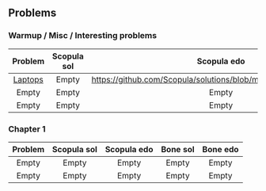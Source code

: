 ## __Problems__

### Warmup / Misc / Interesting problems

| Problem         | Scopula sol | Scopula edo | Bone sol | Bone edo |
| :-------------: | :-------------: | :-------------: | :-------------: | :-------------: |
| [Laptops](https://codeforces.com/problemset/problem/456/A) | Empty  | https://github.com/Scopula/solutions/blob/main/Laptops/Laptops.pdf | [Sol](https://github.com/123bone/solutions/blob/master/misc/sol/laptops.cpp)  | [Edo](https://raw.githubusercontent.com/123bone/solutions/master/misc/edo/laptops.pdf) |
| Empty | Empty | Empty | Empty | Empty |
| Empty | Empty | Empty | Empty | Empty |

### Chapter 1

| Problem         | Scopula sol | Scopula edo | Bone sol | Bone edo |
| :-------------: | :-------------: | :-------------: | :-------------: | :-------------: |
| Empty | Empty | Empty | Empty | Empty |
| Empty | Empty | Empty | Empty | Empty |
